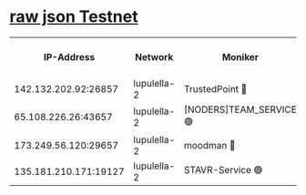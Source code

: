 [raw json Testnet](https://rpc-check.jaclalt.stavr.tech/jaclalt/rpc-jaclalt-result.json)
=

<table><tr><th>IP-Address</th><th>Network</th><th>Moniker</th><th>Latest Block Height</th><th>Earliest Block Height</th><th>Catching Up</th><th>Tx Index</th><th>Voting Power</th><th>Scan Time</th></tr><tr><td>142.132.202.92:26857</td><td>lupulella-2</td><td>TrustedPoint 🔴</td><td>7232940</td><td>6282001</td><td>False</td><td>off</td><td>400065</td><td>2024-03-23T03:26:30.237228807UTC</td></tr><tr><td>65.108.226.26:43657</td><td>lupulella-2</td><td>[NODERS]TEAM_SERVICE 🟢</td><td>7232940</td><td>6282001</td><td>False</td><td>on</td><td>0</td><td>2024-03-23T03:26:30.562469258UTC</td></tr><tr><td>173.249.56.120:29657</td><td>lupulella-2</td><td>moodman 🔴</td><td>7232940</td><td>7132940</td><td>False</td><td>off</td><td>1075134</td><td>2024-03-23T03:26:30.008682029UTC</td></tr><tr><td>135.181.210.171:19127</td><td>lupulella-2</td><td>STAVR-Service 🟢</td><td>7232938</td><td>7231001</td><td>False</td><td>on</td><td>0</td><td>2024-03-23T03:26:21.459982241UTC</td></tr></table>
